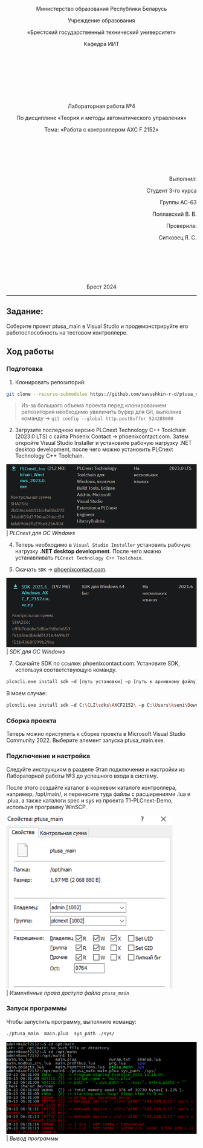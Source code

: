 <p align="center">Министерство образования Республики Беларусь</p>
<p align="center">Учреждение образования</p>
<p align="center">«Брестский государственный технический университет»</p>
<p align="center">Кафедра ИИТ</p>
<br><br><br><br><br><br><br>
<p align="center">Лабораторная работа №4</p>
<p align="center">По дисциплине «Теория и методы автоматического управления»</p>
<p align="center">Тема: «Работа с контроллером AXC F 2152»</p>
<br><br><br><br><br>
<p align="right">Выполнил:</p>
<p align="right">Студент 3-го курса</p>
<p align="right">Группы АС-63</p>
<p align="right">Поплавский В. В.</p>
<p align="right">Проверила:</p>
<p align="right">Ситковец Я. С.</p>
<br><br><br><br><br>
<p align="center">Брест 2024</p>

---

## Задание:
Соберите проект ptusa_main в Visual Studio и продемонстрируйте его работоспособность на тестовом контроллере.

## Ход работы

### Подготовка

1. Клонировать репозиторий:
``` sh
git clone --recurse-submodules https://github.com/savushkin-r-d/ptusa_main
```

>Из-за большого объема проекта перед клонированием репозитория необходимо увеличить буфер для Git, выполнив команду -> `git config --global http.postBuffer 524288000`

2. Загрузите последнюю версию PLCnext Technology C++ Toolchain (2023.0 LTS) с сайта Phoenix Contact -> phoenixcontact.com. Затем откройте Visual Studio Installer и установите рабочую нагрузку .NET desktop development, после чего можно установить PLCnext Technology C++ Toolchain.

![](../img/PLCnext.png)
<br>
| _PLCnext для ОС Windows_

4. Теперь необходимо в `Visual Studio Installer` установить рабочую нагрузку **.NET desktop development**. После чего можно устанавливать `PLCnext Technology C++ Toolchain`.

5. Скачать `SDK` -> [phoenixcontact.com](https://www.phoenixcontact.com/ru-lt/produkty/kontroller-axc-f-2152-2404267?type=softw).

![](../img/sdk.png)
<br>
| _SDK для ОС Windows_

7. Скачайте SDK по ссылке: phoenixcontact.com. Установите SDK, используя соответствующую команду.
```sh
plcncli.exe install sdk –d [путь установки] –p [путь к архивному файлу]
```
В моем случае:
```sh
plcncli.exe install sdk –d C:\CLI\sdks\AXCF2152\ –p C:\Users\kseni\Downloads\SDK_for_Windows_64_V_2022_6\pxc-glibc-x86_64-mingw32-axcf2152-image-mingw-cortexa9t2hf-neon-axcf2152-toolchain-2022.6.tar.xz
```

### Сборка проекта

Теперь можно приступить к сборке проекта в Microsoft Visual Studio Community 2022. Выберите элемент запуска ptusa_main.exe.

### Подключение и настройка

Следуйте инструкциям в разделе Этап подключения и настройки из Лабораторной работы №3 до успешного входа в систему.

После этого создайте каталог в корневом каталоге контроллера, например, /opt/main/, и перенесите туда файлы с расширениями .lua и .plua, а также каталоги spec и sys из проекта T1-PLCnext-Demo, используя программу WinSCP.

![](../img/file.png)
<br>
| _Изменённые права доступа файла `ptusa_main`_

### Запуск программы

Чтобы запустить программу, выполните команду:
```sh
./ptusa_main  main.plua  sys_path ./sys/
```

![](../img/output.png)
<br>
| _Вывод программы_

